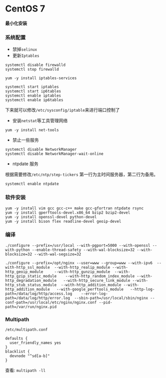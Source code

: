 # CentOS 7

**最小化安装**

### 系统配置

- 禁掉`selinux`
- 更新`Iptables`

```
systemctl disable firewalld
systemctl stop firewalld

yum -y install iptables-services

systemctl start iptables
systemctl start ip6tables
systemctl enable iptables
systemctl enable ip6tables
```

下来就可以修改`/etc/sysconfig/iptable`来进行端口控制了

- 安装`netstat`等工具管理网络

```
yum -y install net-tools
``` 

- 禁止一些服务

```
systemctl disable NetworkManager
systemctl disable NetworkManager-wait-online
```

- ntpdate 服务

根据需要修改`/etc/ntp/step-tickers` 第一行为主时间服务器，第二行为备用。

```
systemctl enable ntpdate
````

### 软件安装

```
yum -y install vim gcc gcc-c++ make gcc-gfortran ntpdate rsync
yum -y install gperftools-devel.x86_64 bzip2 bzip2-devel
yum -y install openssl-devel python-devel 
yum -y install bison flex readline-devel geoip-devel

```

### 编译

```
./configure --prefix=/usr/local --with-pgport=5000 --with-openssl --with-python --enable-thread-safety --with-wal-blocksize=32 --with-blocksize=32 --with-wal-segsize=32
```

```
./configure --prefix=/opt/nginx --user=www --group=www --with-ipv6  --with-http_ssl_module  --with-http_realip_module --with-http_geoip_module     --with-http_gunzip_module  --with-http_gzip_static_module    --with-http_random_index_module --with-http_degradation_module   --with-http_secure_link_module --with-http_stub_status_module  --with-http_addition_module --with-http_addition_module   --with-google_perftools_module   --http-log-path=/data/log/http/access.log    --error-log-path=/data/log/http/error.log  --sbin-path=/usr/local/sbin/nginx --conf-path=/usr/local/etc/nginx/nginx.conf --pid-path=/var/run/nginx.pid
```

### Multipath

`/etc/multipath.conf`

```
defaults {
  user_friendly_names yes
}
blacklist {
  devnode "^sd[a-b]"
}
```

查看: `multipath -ll`